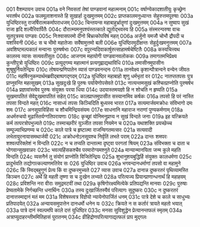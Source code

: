 001	वैशम्पायन उवाच
001a	वने निवसतां तेषां पाण्डवानां महात्मनाम्
001c	वर्षाण्येकादशातीयुः कृच्छ्रेण भरतर्षभ
002a	फलमूलाशनास्ते हि सुखार्हा दुःखमुत्तमम्
002c	प्राप्तकालमनुध्यान्तः सेहुरुत्तमपूरुषाः
003a	युधिष्ठिरस्तु राजर्षिरात्मकर्मापराधजम्
003c	चिन्तयन्स महाबाहुर्भ्रातॄणां दुःखमुत्तमम्
004a	न सुष्वाप सुखं राजा हृदि शल्यैरिवार्पितैः
004c	दौरात्म्यमनुपश्यंस्तत्काले द्यूतोद्भवस्य हि
005a	संस्मरन्परुषा वाचः सूतपुत्रस्य पाण्डवः
005c	निःश्वासपरमो दीनो बिभ्रत्कोपविषं महत्
006a	अर्जुनो यमजौ चोभौ द्रौपदी च यशस्विनी
006c	स च भीमो महातेजाः सर्वेषामुत्तमो बली
006e	युधिष्ठिरमुदीक्षन्तः सेहुर्दुःखमनुत्तमम्
007a	अवशिष्टमल्पकालं मन्वानाः पुरुषर्षभाः
007c	वपुरन्यदिवाकार्षुरुत्साहामर्षचेष्टितैः
008a	कस्यचित्त्वथ कालस्य व्यासः सत्यवतीसुतः
008c	आजगाम महायोगी पाण्डवानवलोककः
009a	तमागतमभिप्रेक्ष्य कुन्तीपुत्रो युधिष्ठिरः
009c	प्रत्युद्गम्य महात्मानं प्रत्यगृह्णाद्यथाविधि
010a	तमासीनमुपासीनः शुश्रूषुर्नियतेन्द्रियः
010c	तोषयन्प्रणिपातेन व्यासं पाण्डवनन्दनः
011a	तानवेक्ष्य कृशान्पौत्रान्वने वन्येन जीवतः
011c	महर्षिरनुकम्पार्थमब्रवीद्बाष्पगद्गदम्
012a	युधिष्ठिर महाबाहो शृणु धर्मभृतां वर
012c	नातप्ततपसः पुत्र प्राप्नुवन्ति महत्सुखम्
013a	सुखदुःखे हि पुरुषः पर्यायेणोपसेवते
013c	नात्यन्तमसुखं कश्चित्प्राप्नोति पुरुषर्षभ
014a	प्रज्ञावांस्त्वेव पुरुषः संयुक्तः परया धिया
014c	उदयास्तमयज्ञो हि न शोचति न हृष्यति
015a	सुखमापतितं सेवेद्दुःखमापतितं सहेत्
015c	कालप्राप्तमुपासीत सस्यानामिव कर्षकः
016a	तपसो हि परं नास्ति तपसा विन्दते महत्
016c	नासाध्यं तपसः किञ्चिदिति बुध्यस्व भारत
017a	सत्यमार्जवमक्रोधः संविभागो दमः शमः
017c	अनसूयाविहिंसा च शौचमिन्द्रियसंयमः
017e	साधनानि महाराज नराणां पुण्यकर्मणाम्
018a	अधर्मरुचयो मूढास्तिर्यग्गतिपरायणाः
018c	कृच्छ्रां योनिमनुप्राप्य न सुखं विन्दते जनाः
019a	इह यत्क्रियते कर्म तत्परत्रोपभुज्यते
019c	तस्माच्छरीरं युञ्जीत तपसा नियमेन च
020a	यथाशक्ति प्रयच्छेच्च सम्पूज्याभिप्रणम्य च
020c	काले पात्रे च हृष्टात्मा राजन्विगतमत्सरः
021a	सत्यवादी लभेतायुरनायासमथार्जवी
021c	अक्रोधनोऽनसूयश्च निर्वृतिं लभते पराम्
022a	दान्तः शमपरः शश्वत्परिक्लेशं न विन्दति
022c	न च तप्यति दान्तात्मा दृष्ट्वा परगतां श्रियम्
023a	संविभक्ता च दाता च भोगवान्सुखवान्नरः
023c	भवत्यहिंसकश्चैव परमारोग्यमश्नुते
024a	मान्यान्मानयिता जन्म कुले महति विन्दति
024c	व्यसनैर्न तु संयोगं प्राप्नोति विजितेन्द्रियः
025a	शुभानुशयबुद्धिर्हि संयुक्तः कालधर्मणा
025c	प्रादुर्भवति तद्योगात्कल्याणमतिरेव सः
026	युधिष्ठिर उवाच
026a	भगवन्दानधर्माणां तपसो वा महामुने
026c	किं स्विद्बहुगुणं प्रेत्य किं वा दुष्करमुच्यते
027	व्यास उवाच
027a	दानान्न दुष्करतरं पृथिव्यामस्ति किञ्चन
027c	अर्थे हि महती तृष्णा स च दुःखेन लभ्यते
028a	परित्यज्य प्रियान्प्राणान्धनार्थं हि महाहवम्
028c	प्रविशन्ति नरा वीराः समुद्रमटवीं तथा
029a	कृषिगोरक्ष्यमित्येके प्रतिपद्यन्ति मानवाः
029c	पुरुषाः प्रेष्यतामेके निर्गच्छन्ति धनार्थिनः
030a	तस्य दुःखार्जितस्यैवं परित्यागः सुदुष्करः
030c	न दुष्करतरं दानात्तस्माद्दानं मतं मम
031a	विशेषस्त्वत्र विज्ञेयो न्यायेनोपार्जितं धनम्
031c	पात्रे देशे च काले च साधुभ्यः प्रतिपादयेत्
032a	अन्यायसमुपात्तेन दानधर्मो धनेन यः
032c	क्रियते न स कर्तारं त्रायते महतो भयात्
033a	पात्रे दानं स्वल्पमपि काले दत्तं युधिष्ठिर
033c	मनसा सुविशुद्धेन प्रेत्यानन्तफलं स्मृतम्
034a	अत्राप्युदाहरन्तीममितिहासं पुरातनम्
034c	व्रीहिद्रोणपरित्यागाद्यत्फलं प्राप मुद्गलः
